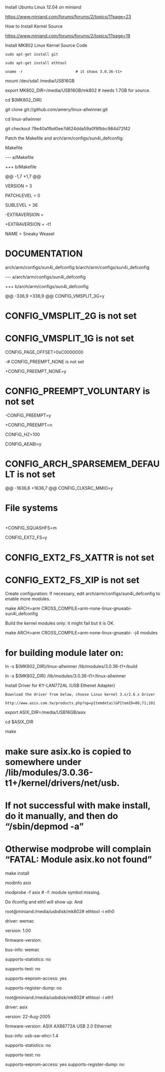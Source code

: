 
Install Ubuntu Linux 12.04 on miniand

https://www.miniand.com/forums/forums/2/topics/1?page=23


How to Install Kernel Source

https://www.miniand.com/forums/forums/2/topics/1?page=19



Install MK802 Linux Kernel Source Code


    sudo apt-get install git

    sudo apt-get install ethtool

    uname -r                        # it shows 3.0.36-t1+


mount /dev/sda1 /media/USB16GB

export MK802_DIR=/media/USB16GB/mk802    # needs 1.7GB for source.


cd ${MK802_DIR}

git clone git://github.com/amery/linux-allwinner.git

cd linux-allwinner

git checkout 79e40a1fbd0ee7d624dda59a0f8fbbc984d72f42


Patch the Makefile and arch/arm/configs/sun4i_defconfig:


Makefile

--- a/Makefile

+++ b/Makefile

@@ -1,7 +1,7 @@

 VERSION = 3

 PATCHLEVEL = 0

 SUBLEVEL = 36

-EXTRAVERSION =

+EXTRAVERSION = -t1

 NAME = Sneaky Weasel


# DOCUMENTATION


arch/arm/configs/sun4i_defconfig b/arch/arm/configs/sun4i_defconfig

--- a/arch/arm/configs/sun4i_defconfig

+++ b/arch/arm/configs/sun4i_defconfig

@@ -336,9 +336,9 @@ CONFIG_VMSPLIT_3G=y

 # CONFIG_VMSPLIT_2G is not set

 # CONFIG_VMSPLIT_1G is not set

 CONFIG_PAGE_OFFSET=0xC0000000

-# CONFIG_PREEMPT_NONE is not set

+CONFIG_PREEMPT_NONE=y

 # CONFIG_PREEMPT_VOLUNTARY is not set

-CONFIG_PREEMPT=y

+CONFIG_PREEMPT=n

 CONFIG_HZ=100

 CONFIG_AEABI=y

 # CONFIG_ARCH_SPARSEMEM_DEFAULT is not set

@@ -1636,6 +1636,7 @@ CONFIG_CLKSRC_MMIO=y

 #

 # File systems

 #

+CONFIG_SQUASHFS=m

 CONFIG_EXT2_FS=y

 # CONFIG_EXT2_FS_XATTR is not set

 # CONFIG_EXT2_FS_XIP is not set


Create configuration: If necessary, edit arch/arm/configs/sun4i_defconfig to enable more modules.

make ARCH=arm CROSS_COMPILE=arm-none-linux-gnueabi- sun4i_defconfig



Build the kernel modules only: it might fail but it is OK.

make ARCH=arm CROSS_COMPILE=arm-none-linux-gnueabi- -j4 modules



# for building module later on:

ln -s         ${MK802_DIR}/linux-allwinner         /lib/modules/3.0.36-t1+/build

ln -s         ${MK802_DIR}         /lib/modules/3.0.36-t1+/linux-allwinner


    

Install Driver for KY-LAN772AL (USB Ethenet Adapter)


    Download the driver from below, choose Linux kernel 3.x/2.6.x Driver  

    http://www.asix.com.tw/products.php?op=pItemdetail&PItemID=86;71;101


export ASIX_DIR=/media/USB16GB/asix    

cd $ASIX_DIR

make

# make sure asix.ko is copied to somewhere under /lib/modules/3.0.36-t1+/kernel/drivers/net/usb. 

# If not successful with make install, do it manually, and then do “/sbin/depmod -a”

# Otherwise modprobe will complain “FATAL: Module asix.ko not found”

make install     


modinfo asix

modprobe -f asix    # -f: module symbol missing.


Do ifconfig and eth1 will show up. And


root@miniand:/media/usbdisk/mk802# ethtool -i eth0

driver: wemac

version: 1.00

firmware-version:

bus-info: wemac

supports-statistics: no

supports-test: no

supports-eeprom-access: yes

supports-register-dump: no


root@miniand:/media/usbdisk/mk802# ethtool -i eth1

driver: asix

version: 22-Aug-2005

firmware-version: ASIX AX88772A USB 2.0 Ethernet

bus-info: usb-sw-ehci-1.4

supports-statistics: no

supports-test: no

supports-eeprom-access: yes
supports-register-dump: no
